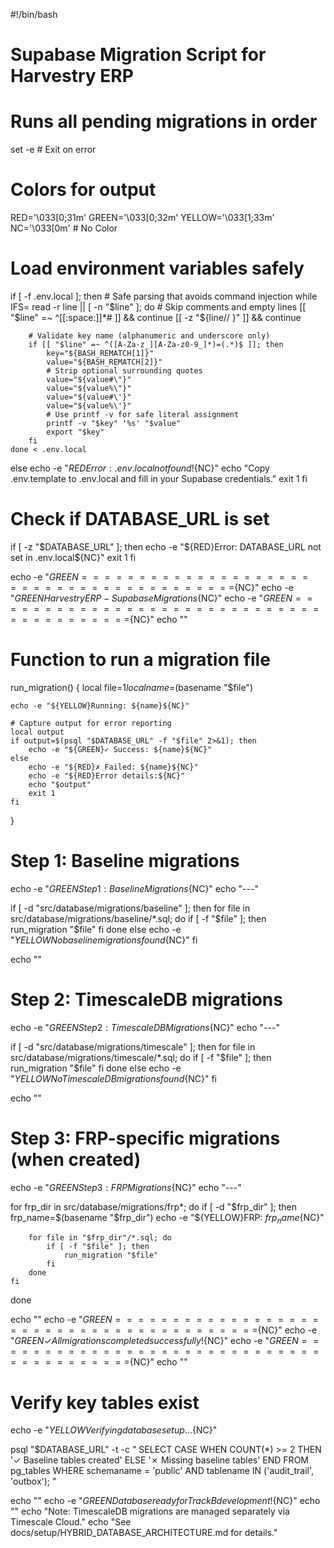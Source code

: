#!/bin/bash
# Supabase Migration Script for Harvestry ERP
# Runs all pending migrations in order

set -e  # Exit on error

# Colors for output
RED='\033[0;31m'
GREEN='\033[0;32m'
YELLOW='\033[1;33m'
NC='\033[0m' # No Color

# Load environment variables safely
if [ -f .env.local ]; then
    # Safe parsing that avoids command injection
    while IFS= read -r line || [ -n "$line" ]; do
        # Skip comments and empty lines
        [[ "$line" =~ ^[[:space:]]*# ]] && continue
        [[ -z "${line// }" ]] && continue
        
        # Validate key name (alphanumeric and underscore only)
        if [[ "$line" =~ ^([A-Za-z_][A-Za-z0-9_]*)=(.*)$ ]]; then
            key="${BASH_REMATCH[1]}"
            value="${BASH_REMATCH[2]}"
            # Strip optional surrounding quotes
            value="${value#\"}"
            value="${value%\"}"
            value="${value#\'}"
            value="${value%\'}"
            # Use printf -v for safe literal assignment
            printf -v "$key" '%s' "$value"
            export "$key"
        fi
    done < .env.local
else
    echo -e "${RED}Error: .env.local not found!${NC}"
    echo "Copy .env.template to .env.local and fill in your Supabase credentials."
    exit 1
fi

# Check if DATABASE_URL is set
if [ -z "$DATABASE_URL" ]; then
    echo -e "${RED}Error: DATABASE_URL not set in .env.local${NC}"
    exit 1
fi

echo -e "${GREEN}========================================${NC}"
echo -e "${GREEN}Harvestry ERP - Supabase Migrations${NC}"
echo -e "${GREEN}========================================${NC}"
echo ""

# Function to run a migration file
run_migration() {
    local file=$1
    local name=$(basename "$file")
    
    echo -e "${YELLOW}Running: ${name}${NC}"
    
    # Capture output for error reporting
    local output
    if output=$(psql "$DATABASE_URL" -f "$file" 2>&1); then
        echo -e "${GREEN}✓ Success: ${name}${NC}"
    else
        echo -e "${RED}✗ Failed: ${name}${NC}"
        echo -e "${RED}Error details:${NC}"
        echo "$output"
        exit 1
    fi
}

# Step 1: Baseline migrations
echo -e "${GREEN}Step 1: Baseline Migrations${NC}"
echo "---"

if [ -d "src/database/migrations/baseline" ]; then
    for file in src/database/migrations/baseline/*.sql; do
        if [ -f "$file" ]; then
            run_migration "$file"
        fi
    done
else
    echo -e "${YELLOW}No baseline migrations found${NC}"
fi

echo ""

# Step 2: TimescaleDB migrations
echo -e "${GREEN}Step 2: TimescaleDB Migrations${NC}"
echo "---"

if [ -d "src/database/migrations/timescale" ]; then
    for file in src/database/migrations/timescale/*.sql; do
        if [ -f "$file" ]; then
            run_migration "$file"
        fi
    done
else
    echo -e "${YELLOW}No TimescaleDB migrations found${NC}"
fi

echo ""

# Step 3: FRP-specific migrations (when created)
echo -e "${GREEN}Step 3: FRP Migrations${NC}"
echo "---"

for frp_dir in src/database/migrations/frp*; do
    if [ -d "$frp_dir" ]; then
        frp_name=$(basename "$frp_dir")
        echo -e "${YELLOW}FRP: ${frp_name}${NC}"
        
        for file in "$frp_dir"/*.sql; do
            if [ -f "$file" ]; then
                run_migration "$file"
            fi
        done
    fi
done

echo ""
echo -e "${GREEN}========================================${NC}"
echo -e "${GREEN}✓ All migrations completed successfully!${NC}"
echo -e "${GREEN}========================================${NC}"
echo ""

# Verify key tables exist
echo -e "${YELLOW}Verifying database setup...${NC}"

psql "$DATABASE_URL" -t -c "
SELECT 
    CASE 
        WHEN COUNT(*) >= 2 THEN '✓ Baseline tables created'
        ELSE '✗ Missing baseline tables'
    END
FROM pg_tables 
WHERE schemaname = 'public' 
AND tablename IN ('audit_trail', 'outbox');
"

echo ""
echo -e "${GREEN}Database ready for Track B development!${NC}"
echo ""
echo "Note: TimescaleDB migrations are managed separately via Timescale Cloud."
echo "See docs/setup/HYBRID_DATABASE_ARCHITECTURE.md for details."
